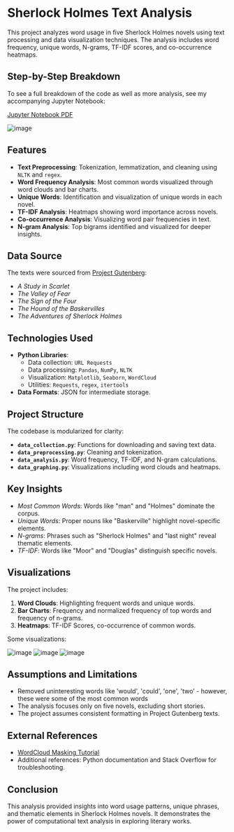 # Sherlock Holmes Text Analysis

This project analyzes word usage in five Sherlock Holmes novels using text processing and data visualization techniques. The analysis includes word frequency, unique words, N-grams, TF-IDF scores, and co-occurrence heatmaps.

## Step-by-Step Breakdown
To see a full breakdown of the code as well as more analysis, see my accompanying Jupyter Notebook:

[Jupyter Notebook PDF](https://github.com/chayre/word_frequency_analysis/blob/main/jupyter_notebook.pdf)


![image](https://github.com/user-attachments/assets/1ecdcaec-bd0b-418a-ae0b-49ff4b86adff)

## Features
- **Text Preprocessing**: Tokenization, lemmatization, and cleaning using `NLTK` and `regex`.
- **Word Frequency Analysis**: Most common words visualized through word clouds and bar charts.
- **Unique Words**: Identification and visualization of unique words in each novel.
- **TF-IDF Analysis**: Heatmaps showing word importance across novels.
- **Co-occurrence Analysis**: Visualizing word pair frequencies in text.
- **N-gram Analysis**: Top bigrams identified and visualized for deeper insights.

## Data Source
The texts were sourced from [Project Gutenberg](https://www.gutenberg.org):
- *A Study in Scarlet*
- *The Valley of Fear*
- *The Sign of the Four*
- *The Hound of the Baskervilles*
- *The Adventures of Sherlock Holmes*

## Technologies Used
- **Python Libraries**:
  - Data collection: `URL Requests`
  - Data processing: `Pandas`, `NumPy`, `NLTK`
  - Visualization: `Matplotlib`, `Seaborn`, `WordCloud`
  - Utilities: `Requests`, `regex`, `itertools`
- **Data Formats**: JSON for intermediate storage.

## Project Structure
The codebase is modularized for clarity:
- **`data_collection.py`**: Functions for downloading and saving text data.
- **`data_preprocessing.py`**: Cleaning and tokenization.
- **`data_analysis.py`**: Word frequency, TF-IDF, and N-gram calculations.
- **`data_graphing.py`**: Visualizations including word clouds and heatmaps.

## Key Insights
- *Most Common Words*: Words like "man" and "Holmes" dominate the corpus.
- *Unique Words*: Proper nouns like "Baskerville" highlight novel-specific elements.
- *N-grams*: Phrases such as "Sherlock Holmes" and "last night" reveal thematic elements.
- *TF-IDF*: Words like "Moor" and "Douglas" distinguish specific novels.

## Visualizations
The project includes:
1. **Word Clouds**: Highlighting frequent words and unique words.
2. **Bar Charts**: Frequency and normalized frequency of top words and frequency of n-grams.
3. **Heatmaps**: TF-IDF Scores, co-occurrence of common words.

Some visualizations:

![image](https://github.com/user-attachments/assets/b9025064-2045-4a29-a8ca-e59f09913795)
![image](https://github.com/user-attachments/assets/51103bbc-797a-4cff-9126-a5fa2d787a54)
![image](https://github.com/user-attachments/assets/f7d338f5-5a9f-4ed2-93e4-9f83b5a9059e)

## Assumptions and Limitations
- Removed uninteresting words like 'would', 'could', 'one', 'two' - however, these were some of the most common words
- The analysis focuses only on five novels, excluding short stories.
- The project assumes consistent formatting in Project Gutenberg texts.

## External References
- [WordCloud Masking Tutorial](https://medium.com/@m3redithw/wordclouds-with-python-c287887acc8b)
- Additional references: Python documentation and Stack Overflow for troubleshooting.

## Conclusion
This analysis provided insights into word usage patterns, unique phrases, and thematic elements in Sherlock Holmes novels. It demonstrates the power of computational text analysis in exploring literary works.
